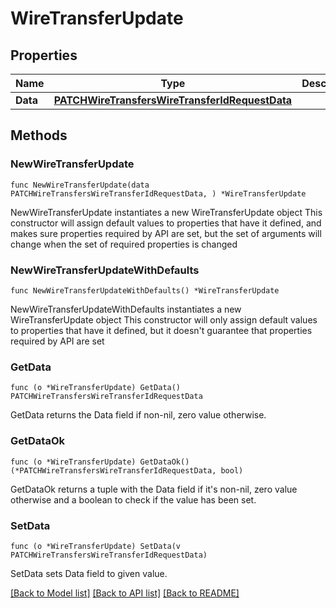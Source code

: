 # WireTransferUpdate

## Properties

Name | Type | Description | Notes
------------ | ------------- | ------------- | -------------
**Data** | [**PATCHWireTransfersWireTransferIdRequestData**](PATCHWireTransfersWireTransferIdRequestData.md) |  | 

## Methods

### NewWireTransferUpdate

`func NewWireTransferUpdate(data PATCHWireTransfersWireTransferIdRequestData, ) *WireTransferUpdate`

NewWireTransferUpdate instantiates a new WireTransferUpdate object
This constructor will assign default values to properties that have it defined,
and makes sure properties required by API are set, but the set of arguments
will change when the set of required properties is changed

### NewWireTransferUpdateWithDefaults

`func NewWireTransferUpdateWithDefaults() *WireTransferUpdate`

NewWireTransferUpdateWithDefaults instantiates a new WireTransferUpdate object
This constructor will only assign default values to properties that have it defined,
but it doesn't guarantee that properties required by API are set

### GetData

`func (o *WireTransferUpdate) GetData() PATCHWireTransfersWireTransferIdRequestData`

GetData returns the Data field if non-nil, zero value otherwise.

### GetDataOk

`func (o *WireTransferUpdate) GetDataOk() (*PATCHWireTransfersWireTransferIdRequestData, bool)`

GetDataOk returns a tuple with the Data field if it's non-nil, zero value otherwise
and a boolean to check if the value has been set.

### SetData

`func (o *WireTransferUpdate) SetData(v PATCHWireTransfersWireTransferIdRequestData)`

SetData sets Data field to given value.



[[Back to Model list]](../README.md#documentation-for-models) [[Back to API list]](../README.md#documentation-for-api-endpoints) [[Back to README]](../README.md)


